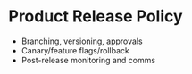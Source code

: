 # Product Release Policy

- Branching, versioning, approvals
- Canary/feature flags/rollback
- Post-release monitoring and comms
